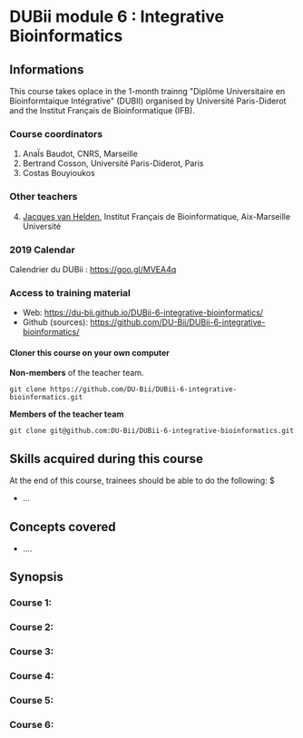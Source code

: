 
# DUBii module 6 : Integrative Bioinformatics


## Informations

This course takes oplace in the 1-month trainng "Diplôme Universitaire en Bioinformtaique Intégrative" (DUBII) organised by Université Paris-Diderot and the Institut Français de Bioinformatique (IFB). 

### Course coordinators

1. AnaÏs Baudot, CNRS, Marseille
2. Bertrand Cosson, Université Paris-Diderot, Paris
3. Costas Bouyioukos

### Other teachers

4.  [Jacques van Helden](https://orcid.org/0000-0002-8799-8584), Institut Français de Bioinformatique, Aix-Marseille Université

### 2019 Calendar

Calendrier du DUBii : <https://goo.gl/MVEA4q>

### Access to training material

- Web: <https://du-bii.github.io/DUBii-6-integrative-bioinformatics/>
- Github (sources): <https://github.com/DU-Bii/DUBii-6-integrative-bioinformatics/>

#### Cloner this course on your own computer

**Non-members** of the teacher team. 

```{bash}
git clone https://github.com/DU-Bii/DUBii-6-integrative-bioinformatics.git
```

**Members of the teacher team**

```{bash}
git clone git@github.com:DU-Bii/DUBii-6-integrative-bioinformatics.git
```


## Skills acquired during this course

At the end of this course, trainees should be able to do the following: $

- ...


## Concepts covered

- ....

## Synopsis

### Course 1: 

### Course 2: 

### Course 3: 

### Course 4: 

### Course 5: 

### Course 6: 


